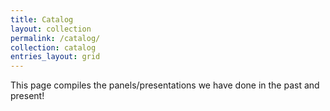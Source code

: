 ```yaml
---
title: Catalog
layout: collection
permalink: /catalog/
collection: catalog
entries_layout: grid
---
```


This page compiles the panels/presentations we have done in the past and present!
